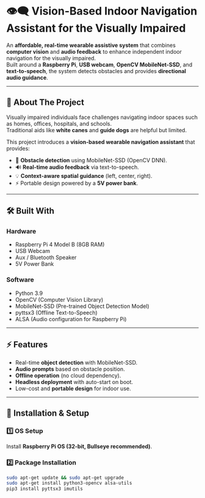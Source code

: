 # 👁️‍🗨️ Vision-Based Indoor Navigation Assistant for the Visually Impaired

An **affordable, real-time wearable assistive system** that combines **computer vision** and **audio feedback** to enhance independent indoor navigation for the visually impaired.  
Built around a **Raspberry Pi**, **USB webcam**, **OpenCV MobileNet-SSD**, and **text-to-speech**, the system detects obstacles and provides **directional audio guidance**.

---

## 🌟 About The Project
Visually impaired individuals face challenges navigating indoor spaces such as homes, offices, hospitals, and schools.  
Traditional aids like **white canes** and **guide dogs** are helpful but limited.  

This project introduces a **vision-based wearable navigation assistant** that provides:
- 🧭 **Obstacle detection** using MobileNet-SSD (OpenCV DNN).  
- 🔊 **Real-time audio feedback** via text-to-speech.  
- 💡 **Context-aware spatial guidance** (left, center, right).  
- ⚡ Portable design powered by a **5V power bank**.  

---

## 🛠️ Built With
### Hardware
- Raspberry Pi 4 Model B (8GB RAM)  
- USB Webcam  
- Aux / Bluetooth Speaker  
- 5V Power Bank  

### Software
- Python 3.9  
- OpenCV (Computer Vision Library)  
- MobileNet-SSD (Pre-trained Object Detection Model)  
- pyttsx3 (Offline Text-to-Speech)  
- ALSA (Audio configuration for Raspberry Pi)  

---


## ⚡ Features
- Real-time **object detection** with MobileNet-SSD.  
- **Audio prompts** based on obstacle position.  
- **Offline operation** (no cloud dependency).  
- **Headless deployment** with auto-start on boot.  
- Low-cost and **portable design** for indoor use.  

---

## 🚀 Installation & Setup
### 1️⃣ OS Setup
Install **Raspberry Pi OS (32-bit, Bullseye recommended)**.  

### 2️⃣ Package Installation
```bash
sudo apt-get update && sudo apt-get upgrade
sudo apt-get install python3-opencv alsa-utils
pip3 install pyttsx3 imutils

